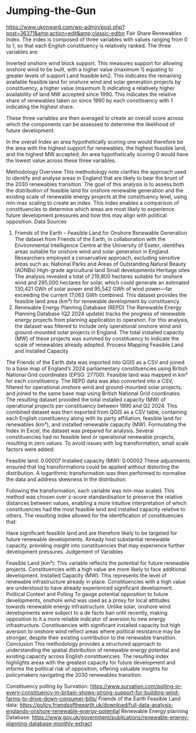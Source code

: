 # Jumping-the-Gun
https://www.ukonward.com/wp-admin/post.php?post=36371&amp;action=edit&amp;classic-editor
Fair Share Renewables Index. The index is composed of three variables with values ranging from 0 to 1, so that each English constituency is relatively ranked. The three variables are:

Inverted onshore wind block support. This measures support for allowing onshore wind to be built, with a higher value (maximum 1) equating to greater levels of support
Land feasible km2. This indicates the remaining available feasible land for onshore wind and solar generation projects by constituency, a higher value (maximum 1) indicating a relatively higher availability of land
MW accepted since 1990. This indicates the relative share of renewables taken on since 1990 by each constituency with 1 indicating the highest share. 

These three variables are then averaged to create an overall score across which the components can be assessed to determine the likelihood of future development. 

In the overall Index an area hypothetically scoring one would therefore be the area with the highest support for renewables, the highest feasible land, and the highest MW accepted; An area hypothetically scoring 0 would have the lowest value across these three variables.

Methodology Overview
This methodology note clarifies the approach used to identify and analyse areas in England that are likely to bear the brunt of the 2030 renewables transition. The goal of this analysis is to assess both the distribution of feasible land for onshore renewable generation and the existing scale of renewable energy projects at the constituency level, using min-max scaling to create an index. This index enables a comparison of constituencies to determine which areas are most likely to experience future development pressures and how this may align with political opposition.
Data Sources
1. Friends of the Earth – Feasible Land for Onshore Renewable Generation
The dataset from Friends of the Earth, in collaboration with the Environmental Intelligence Centre at the University of Exeter, identifies areas suitable for onshore wind and solar generation in England. Researchers employed a conservative approach, excluding sensitive areas such as:
National Parks and Areas of Outstanding Natural Beauty (AONBs)
High-grade agricultural land
Small developments
Heritage sites
The analysis revealed a total of 219,800 hectares suitable for onshore wind and 295,000 hectares for solar, which could generate an estimated 130,421 GWh of solar power and 95,542 GWh of wind power—far exceeding the current 17,063 GWh combined. This dataset provides the feasible land area (km²) for renewable development by constituency.
2. Renewable Energy Planning Database (REPD)
The Renewable Energy Planning Database (Q2 2024 update) tracks the progress of renewable energy projects from planning application to operation. For this analysis, the dataset was filtered to include only operational onshore wind and ground-mounted solar projects in England. The total installed capacity (MW) of these projects was summed by constituency to indicate the scale of renewables already adopted.
Process
Mapping Feasible Land and Installed Capacity


The Friends of the Earth data was imported into QGIS as a CSV and joined to a base map of England’s 2024 parliamentary constituencies using British National Grid coordinates (EPSG: 27700). Feasible land was mapped in km² for each constituency.
The REPD data was also converted into a CSV, filtered for operational onshore wind and ground-mounted solar projects, and joined to the same base map using British National Grid coordinates. The resulting dataset provided the total installed capacity (MW) of operational projects per constituency between 1990 and Q2 2024.
This combined dataset was then exported from QGIS as a CSV table, containing each English constituency along with its party affiliation, feasible land for renewables (km²), and installed renewable capacity (MW).
Formulating the Index
 In Excel, the dataset was prepared for analysis. Several constituencies had no feasible land or operational renewable projects, resulting in zero values. To avoid issues with log transformation, small scale factors were added:


Feasible land: 0.00007
Installed capacity (MW): 0.00002
These adjustments ensured that log transformations could be applied without distorting the distribution. A logarithmic transformation was then performed to normalise the data and address skewness in the distribution.

 Following the transformation, each variable was min-max scaled. This method was chosen over z-score standardisation to preserve the relative distances between values, enabling a more intuitive interpretation of which constituencies had the most feasible land and installed capacity relative to others. The resulting index allowed for the identification of constituencies that:


Have significant feasible land and are therefore likely to be targeted for future renewable developments.
Already host substantial renewable capacity, providing insight into constituencies that may experience further development pressures.
Judgement of Variables


Feasible Land (km²): This variable reflects the potential for future renewable projects. Constituencies with a high value are more likely to face additional development.
Installed Capacity (MW): This represents the level of renewable infrastructure already in place. Constituencies with a high value are understood to have already experienced significant development.
Political Context and Polling
To gauge potential opposition to future developments, onshore wind was used as a proxy for local attitudes towards renewable energy infrastructure. Unlike solar, onshore wind developments were subject to a de facto ban until recently, making opposition to it a more reliable indicator of aversion to new energy infrastructure. Constituencies with significant installed capacity but high aversion to onshore wind reflect areas where political resistance may be stronger, despite their existing contribution to the renewable transition.
Conclusion
This methodology provides a structured approach to understanding the spatial distribution of renewable energy potential and existing capacity across English constituencies. The resulting index highlights areas with the greatest capacity for future development and informs the political risk of opposition, offering valuable insights for policymakers navigating the 2030 renewables transition. 

Constituency polling by Survation: https://www.survation.com/polling-in-every-constituency-in-britain-shows-strong-support-for-building-wind-farms-to-drive-down-consumer-bills/
Friends of the Earth Feasible Land data: https://policy.friendsoftheearth.uk/download/full-data-analysis-englands-onshore-renewable-energy-potential
Renewable Energy planning Database: https://www.gov.uk/government/publications/renewable-energy-planning-database-monthly-extract
